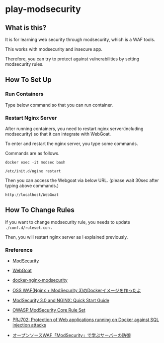 # play-modsecurity


## What is this?
It is for learning web security through modsecurity, which is a WAF tools.

This works with modsecurity and insecure app.

Therefore, you can try to protect against vulnerabilities by setting modsecurity rules.

## How To Set Up

### Run Containers
Type below command so that you can run container.

### Restart Nginx Server
After running containers, you need to restart nginx server(including modsecurity) so that it can integrate with WebGoat.

To enter and restart the nginx server, you type some commands.

Commands are as follows.

`docker exec -it modsec bash`

`/etc/init.d/nginx restart`

Then you can access the Webgoat via below URL. (please wait 30sec after typing above commands.)

`http://localhost/WebGoat`

## How To Change Rules

If you want to change modsecurity rule, you needs to update `./conf.d/ruleset.con` .

Then, you will restart nginx server as I explained previously.

### Rreference
- [ModSecurity](https://github.com/SpiderLabs/ModSecurity)

- [WebGoat](https://github.com/WebGoat/WebGoat)

- [docker-nginx-modsecurity](https://github.com/Fufuhu/docker-nginx-modsecurity)

- [OSS WAF(Nginx + ModSecurity 3)のDockerイメージを作ったよ](https://note.com/ryoma_0923/n/ndff9c1a58743)

- [ModSecurity 3.0 and NGINX: Quick Start Guide](https://www.nginx.com/resources/library/modsecurity-3-nginx-quick-start-guide/)

- [OWASP ModSecurity Core Rule Set](https://owasp.org/www-project-modsecurity-core-rule-set/)

- [PRJ702: Protection of Web applications running on Docker against SQL injection attacks](https://antonblogwordpress.wordpress.com/2018/08/14/prj702-protection-of-web-applications-running-on-docker-against-sql-injection-attacks/)

- [オープンソースWAF「ModSecurity」で学ぶサーバーの防御](https://persol-tech-s.co.jp/corporate/security/article.html?id=2)

